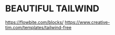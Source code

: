 # BEAUTIFUL TAILWIND


https://flowbite.com/blocks/
https://www.creative-tim.com/templates/tailwind-free

